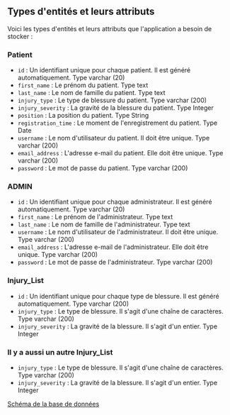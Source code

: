 ## Types d'entités et leurs attributs

Voici les types d'entités et leurs attributs que l'application a besoin de stocker :

### Patient

- `id` : Un identifiant unique pour chaque patient. Il est généré automatiquement. Type varchar (20)
- `first_name` : Le prénom du patient. Type text
- `last_name` : Le nom de famille du patient. Type text
- `injury_type` : Le type de blessure du patient. Type varchar (200)
- `injury_severity` : La gravité de la blessure du patient. Type Integer
- `position` : La position du patient. Type String
- `registration_time` : Le moment de l'enregistrement du patient. Type Date
- `username` : Le nom d'utilisateur du patient. Il doit être unique. Type varchar (200)
- `email_address` : L'adresse e-mail du patient. Elle doit être unique. Type varchar (200)
- `password` : Le mot de passe du patient. Type varchar (200)

### ADMIN

- `id` : Un identifiant unique pour chaque administrateur. Il est généré automatiquement. Type varchar (20)
- `first_name` : Le prénom de l'administrateur. Type text
- `last_name` : Le nom de famille de l'administrateur. Type text
- `username` : Le nom d'utilisateur de l'administrateur. Il doit être unique. Type varchar (200)
- `email_address` : L'adresse e-mail de l'administrateur. Elle doit être unique. Type varchar (200)
- `password` : Le mot de passe de l'administrateur. Type varchar (200)

### Injury_List

- `id` : Un identifiant unique pour chaque type de blessure. Il est généré automatiquement. Type varchar (200)
- `injury_type` : Le type de blessure. Il s'agit d'une chaîne de caractères. Type varchar (200)
- `injury_severity` : La gravité de la blessure. Il s'agit d'un entier. Type Integer

### Il y a aussi un autre Injury_List
- `injury_type` : Le type de blessure. Il s'agit d'une chaîne de caractères. Type varchar (200)
- `injury_severity` : La gravité de la blessure. Il s'agit d'un entier. Type Integer

[Schéma de la base de données](/docs/schema.png)